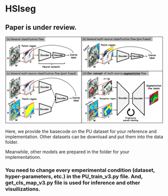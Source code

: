 # HSIseg

## Paper is under review. 

![Graphical_Abstract](https://github.com/zhouweilian1904/HSI_Segmentation/blob/main/graphical_abstract.jpg)

Here, we provide the basecode on the PU dataset for your reference and implementation. Other datasets can be download and put them into the data folder.

Meanwhile, other models are prepared in the folder for your implementationn.

### You need to change every emperimental condition (dataset, hyper-parameters, etc.) in the PU_train_v3.py file. And, get_cls_map_v3.py file is used for inference and other visuilizations.  





